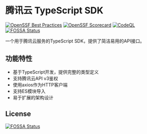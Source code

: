 # 腾讯云 TypeScript SDK

[![OpenSSF Best Practices](https://www.bestpractices.dev/projects/11338/badge)](https://www.bestpractices.dev/projects/11338)
[![OpenSSF Scorecard](https://api.scorecard.dev/projects/github.com/xiaomizhoubaobei/MZAPI-TS/badge)](https://scorecard.dev/viewer/?uri=github.com/xiaomizhoubaobei/MZAPI-TS)
[![CodeQL](https://github.com/ossf/scorecard/actions/workflows/codeql-analysis.yml/badge.svg)](https://github.com/xiaomizhoubaobei/MZAPI-TS/blob/main/.github/workflows/codeql.yml)
[![FOSSA Status](https://app.fossa.com/api/projects/git%2Bgithub.com%2Fxiaomizhoubaobei%2FMZAPI-TS.svg?type=shield)](https://app.fossa.com/projects/git%2Bgithub.com%2Fxiaomizhoubaobei%2FMZAPI-TS?ref=badge_shield)

一个用于腾讯云服务的TypeScript SDK，提供了简洁易用的API接口。

## 功能特性

- 基于TypeScript开发，提供完整的类型定义
- 支持腾讯云API v3鉴权
- 使用axios作为HTTP客户端
- 支持ES模块导入
- 易于扩展的架构设计

## License
[![FOSSA Status](https://app.fossa.com/api/projects/git%2Bgithub.com%2Fxiaomizhoubaobei%2FMZAPI-TS.svg?type=large)](https://app.fossa.com/projects/git%2Bgithub.com%2Fxiaomizhoubaobei%2FMZAPI-TS?ref=badge_large)